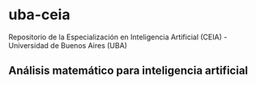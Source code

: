# uba-ceia
Repositorio de la Especialización en Inteligencia Artificial (CEIA) - Universidad de Buenos Aires (UBA)

## Análisis matemático para inteligencia artificial
